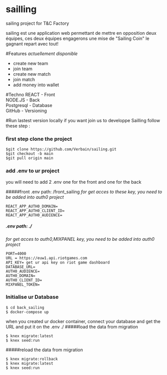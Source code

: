 # sailling
sailing project for T&amp;C Factory 

sailing est une application web permettant de mettre en opposition deux équipes,
ces deux équipes engagerons une mise de "Sailing Coin" le gagnant repart avec tout!

#Features
_actuellement disponible_
* create new team
* join team
* create new match
* join match
* add money into wallet

#Techno
REACT - Front  
NODE.JS - Back  
Postgresql - Database  
GitHub - Versioning

#Run lastest version locally
if you want join us to developpe Sailling follow these step :
### first step clone the project
```
$git clone https://github.com/Verbain/sailing.git
$git checkout -b main
$git pull origin main
```
### add .env to ur project
you will need to add 2 .env one for the front and one for the back

#####front .env path: /front_sailing
_for get acces to these key, you need to be added into auth0 project_
```
REACT_APP_AUTH0_DOMAIN=
REACT_APP_AUTH0_CLIENT_ID=
REACT_APP_AUTH0_AUDIENCE=
```
##### .env path: ./
_for get acces to auth0,MIXPANEL key, you need to be added into auth0 project_
```
PORT=4000
URL = https://euw1.api.riotgames.com
API_KEY= get ur api key on riot game dashboard
DATABASE_URL=
AUTH0_AUDIENCE=
AUTH0_DOMAIN=
AUTH0_CLIENT_ID=
MIXPANEL_TOKEN=

```
### Initialise ur Database
```
$ cd back_sailing
$ docker-compose up
```
when you created ur docker container, connect your database and get the URL and put it 
on the .env ./
#####load the data from migration
```
$ knex migrate:latest
$ knex seed:run
```
#####reload the data from migration
```
$ knex migrate:rollback
$ knex migrate:latest
$ knex seed:run
```